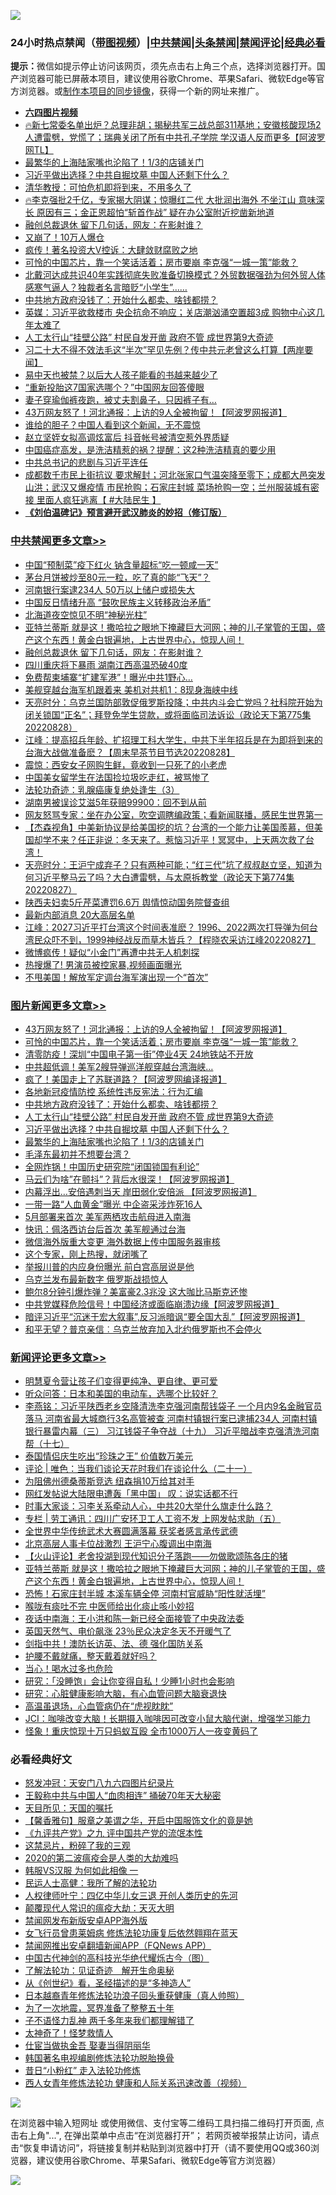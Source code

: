 ![](https://raw.githubusercontent.com/jsvpn/jsproxy/dev/64photo/fqnews-qr.jpg)

<div id="tt">
<h3>24小时热点禁闻（<a href="https://aaa.v2dns.tk/?QAjUl=BgRp5UNKRn&T5Vk=fPVH&Q59Ab=WxGE" target="_blank">带图视频</a>）|<a href="#%E4%B8%AD%E5%85%B1%E7%A6%81%E9%97%BB%E6%9B%B4%E5%A4%9A%E6%96%87%E7%AB%A0">中共禁闻</a>|<a href="#%E5%9B%BE%E7%89%87%E6%96%B0%E9%97%BB%E6%9B%B4%E5%A4%9A%E6%96%87%E7%AB%A0">头条禁闻</a>|<a href="#%E6%96%B0%E9%97%BB%E8%AF%84%E8%AE%BA%E6%9B%B4%E5%A4%9A%E6%96%87%E7%AB%A0">禁闻评论|<a href="#%E5%BF%85%E7%9C%8B%E7%BB%8F%E5%85%B8%E5%A5%BD%E6%96%87">经典必看</a></h3>
<div><b>提示：</b>微信如提示停止访问该网页，须先点击右上角三个点，选择浏览器打开。国产浏览器可能已屏蔽本项目，建议使用谷歌Chrome、苹果Safari、微软Edge等官方浏览器。或<a href="%E5%88%B6%E4%BD%9Cgit%E7%A6%81%E9%97%BB%E9%95%9C%E5%83%8F.md">制作本项目的同步镜像</a>，获得一个新的网址来推广。</div>
<ul>
<li><b><a href="http://d2.v2rss.gq/64.mp4" target="_blank">六四图片视频</a></b></li>
<li><a href="/bannedvideo/20220829/1777605.md">🔥新七常委名单出炉？总理非胡；揭秘共军三战总部311基地；安徽核酸现场2人遭雷劈，党慌了；瑞典关闭了所有中共孔子学院 学汉语人反而更多【阿波罗网TL】</a></li>
<li><a href="/topimagenews/20220829/1777613.md">最繁华的上海陆家嘴也沦陷了！1/3的店铺关门</a></li>
<li><a href="/topimagenews/20220829/1777614.md">习近平做出选择？中共自掘坟墓 中国人还剩下什么？</a></li>
<li><a href="/comments/20220829/1777759.md">清华教授：可怕危机即将到来，不用多久了</a></li>
<li><a href="/bannedvideo/20220829/1777598.md">🔥李克强批2千亿，专家揭大阴谋；惊曝红二代 大批润出海外 不坐江山 意味深长 原因有三；金正恩超怕“斩首作战” 疑在办公室附近挖凿新地道</a></li>
<li><a href="/cbnews/20220829/1777834.md">融创总裁退休 留下几句话，网友：在影射谁？</a></li>
<li><a href="/cnnews/20220829/1777616.md">又崩了！10万人爆仓</a></li>
<li><a href="/cnnews/20220829/1777602.md">疯传！著名投资大V控诉：大肆敛财腐败之地</a></li>
<li><a href="/topimagenews/20220829/1777852.md">可怜的中国芯片，靠一个笑话活着；房市要崩 李克强“一城一策”能救？</a></li>
<li><a href="/bannedvideo/20220829/1777828.md">北戴河达成共识40年实践彻底失败准备切换模式？外贸数据强劲为何外贸人体感寒气逼人？独裁者名言暗贬“小学生”……</a></li>
<li><a href="/topimagenews/20220829/1777691.md">中共地方政府没钱了：开始什么都卖、啥钱都捞？</a></li>
<li><a href="/cnnews/20220829/1777854.md">英媒：习近平欲救楼市 央企抗命不响应；关店潮汹涌空置超3成 购物中心这几年太难了</a></li>
<li><a href="/topimagenews/20220829/1777628.md">人工太行山“挂壁公路” 村民自发开凿 政府不管 成世界第9大奇迹</a></li>
<li><a href="/bannedvideo/20220829/1777872.md">习二十大不得不效法毛这“半次”罕见先例？传中共元老曾这么打算【两岸要闻】</a></li>
<li><a href="/cnnews/20220829/1777840.md">易中天也被禁？以后大人孩子能看的书越来越少了</a></li>
<li><a href="/cnnews/20220829/1777624.md">“重新投胎这7国家选哪个？”中国网友回答傻眼</a></li>
<li><a href="/lifebaike/20220829/1777681.md">妻子穿瑜伽裤夜跑，被丈夫割鼻子，只因裤子有…</a></li>
<li><a href="/topimagenews/20220829/1777893.md">43万网友怒了！河北通报：上访的9人全被拘留！【阿波罗网报道】</a></li>
<li><a href="/cnnews/20220829/1777663.md">谁给的胆子？中国人看到这个新闻，无不震惊</a></li>
<li><a href="/ssgc/20220829/1777816.md">赵立坚姪女拟高调炫富后 抖音帐号被清空惹外界质疑</a></li>
<li><a href="/health/20220829/1777635.md">中国癌症高发，是洗洁精惹的祸？提醒：这2种洗洁精真的要少用</a></li>
<li><a href="/comments/20220829/1777746.md">中共总书记的悲剧与习近平连任</a></li>
<li><a href="/bannedvideo/20220829/1777809.md">成都数千市民上街抗议 要求解封；河北张家口气温突降至零下；成都大邑突发山洪；武汉又爆疫情 市民抢购；石家庄封城 菜场抢购一空；兰州服装城有密接 里面人疯狂逃离【 #大陆民生 】</a></li>
<li><b><a href="/comments/20200207/1272816.md" target="_blank">《刘伯温碑记》预言避开武汉肺炎的妙招（修订版）</a></b></li>
</ul>
</div>

<div class="catlist">
<h3><a href="/cbnews/" target="_blank">中共禁闻</a><span><a href="/cbnews/" target="_blank" rel="nofollow">更多文章>></a></span></h3>
<ul>
<li><a href="/cbnews/20220830/1777982.md" target="_blank">中国“预制菜”疫下红火 钠含量超标“吃一顿咸一天”</a></li>
<li><a href="/cbnews/20220830/1777961.md" target="_blank">茅台月饼被炒至80元一粒，吃了真的能“飞天”？</a></li>
<li><a href="/cbnews/20220830/1777960.md" target="_blank">河南银行案逮234人 50万以上储户或损失大</a></li>
<li><a href="/cbnews/20220830/1777959.md" target="_blank">中国反日情绪升高 “鼓吹民族主义转移政治矛盾”</a></li>
<li><a href="/cbnews/20220829/1777725.md" target="_blank">北海道夜空惊见不明“神秘光柱”</a></li>
<li><a href="/comments/20220829/1777860.md" target="_blank">亚特兰蒂斯 就是这！撒哈拉之眼地下掩藏巨大河网；神的儿子掌管的王国，盛产这个东西！黄金白银遍地，上古世界中心，惊现人间！</a></li>
<li><a href="/cbnews/20220829/1777834.md" target="_blank">融创总裁退休 留下几句话，网友：在影射谁？</a></li>
<li><a href="/cbnews/20220829/1777726.md" target="_blank">四川重庆将下暴雨 湖南江西高温恐破40度</a></li>
<li><a href="/cbnews/20220829/1777714.md" target="_blank">免费帮柬埔寨“扩建军港”！曝光中共1野心…</a></li>
<li><a href="/cbnews/20220829/1777693.md" target="_blank">美舰穿越台海军机跟着来 美机对共机1：8现身海峡中线</a></li>
<li><a href="/cbnews/20220829/1777670.md" target="_blank">天亮时分：乌克兰国防部敦促俄罗斯投降；中共内斗会亡党吗？社科院开始为闭关锁国“正名”；拜登免学生贷款，或将面临司法诉讼（政论天下第775集 20220828）</a></li>
<li><a href="/cbnews/20220829/1777669.md" target="_blank">江峰：提高招兵年龄、扩招理工科大学生，中共下半年招兵是在为即将到来的台海大战做准备麽？【周末早茶节目节选20220828】</a></li>
<li><a href="/cbnews/20220829/1777654.md" target="_blank">震惊：西安女子网购生鲜，竟收到一只死了的小老虎</a></li>
<li><a href="/cbnews/20220828/1777559.md" target="_blank">中国美女留学生在法国捡垃圾吃走红，被骂惨了</a></li>
<li><a href="/cbnews/20220828/1774386.md" target="_blank">法轮功奇迹：乳腺癌康复绝处逢生（3）</a></li>
<li><a href="/cbnews/20220828/1777489.md" target="_blank">湖南男被误诊艾滋5年获赔99900：回不到从前</a></li>
<li><a href="/cbnews/20220828/1777455.md" target="_blank">网友怒骂专家：坐在办公室，吹空调瞎编政策；看新闻联播，感民生世界第一</a></li>
<li><a href="/comments/20220828/1777370.md" target="_blank">【杰森视角】中美新协议是给美国挖的坑？台湾的一个能力让美国羨慕，但美国却学不来？任正非说：冬天来了。惹恼习近平！冥冥中，上天两次救了台湾！</a></li>
<li><a href="/cbnews/20220828/1777369.md" target="_blank">天亮时分：王沪宁成弃子？只有两种可能；“红三代”坑了叔叔赵立坚，知道为何习近平整马云了吗？大白遭雷劈，与太原拆教堂（政论天下第774集 20220827）</a></li>
<li><a href="/cbnews/20220828/1777352.md" target="_blank">陕西夫妇卖5斤芹菜遭罚6.6万 舆情惊动国务院督查组</a></li>
<li><a href="/cbnews/20220828/1777351.md" target="_blank">最新内部消息 20大高层名单</a></li>
<li><a href="/cbnews/20220828/1777343.md" target="_blank">江峰：2027习近平打台湾这个时间表准麽？ 1996、2022两次打导弹为何台湾民众吓不到，1999神经战反而草木皆兵？【程晓农采访江峰20220827】</a></li>
<li><a href="/cbnews/20220828/1777300.md" target="_blank">微博疯传！疑似“小金门”再遭中共无人机刺探</a></li>
<li><a href="/cbnews/20220828/1777271.md" target="_blank">热搜爆了! 男演员被控家暴,视频画面曝光</a></li>
<li><a href="/cbnews/20220827/1777217.md" target="_blank">不甩美国！解放军定调台海军演出现一个“首次”</a></li>

</ul>
</div>
<div class="catlist">
<h3><a href="/topimagenews/" target="_blank">图片新闻</a><span><a href="/topimagenews/" target="_blank" rel="nofollow">更多文章>></a></span></h3>
<ul>
<li><a href="/topimagenews/20220829/1777893.md" target="_blank">43万网友怒了！河北通报：上访的9人全被拘留！【阿波罗网报道】</a></li>
<li><a href="/topimagenews/20220829/1777852.md" target="_blank">可怜的中国芯片，靠一个笑话活着；房市要崩 李克强“一城一策”能救？</a></li>
<li><a href="/topimagenews/20220829/1777827.md" target="_blank">清零防疫！深圳“中国电子第一街”停业4天 24地铁站不开放</a></li>
<li><a href="/topimagenews/20220829/1777801.md" target="_blank">中共超低调！美军2艘导弹巡洋舰穿越台湾海峡…</a></li>
<li><a href="/topimagenews/20220829/1777754.md" target="_blank">疯了！美国走上了苏联道路？【阿波罗网编译报道】</a></li>
<li><a href="/topimagenews/20220829/1777692.md" target="_blank">各地新冠疫情防控 系统性违反宪法：行为汇编</a></li>
<li><a href="/topimagenews/20220829/1777691.md" target="_blank">中共地方政府没钱了：开始什么都卖、啥钱都捞？</a></li>
<li><a href="/topimagenews/20220829/1777628.md" target="_blank">人工太行山“挂壁公路” 村民自发开凿 政府不管 成世界第9大奇迹</a></li>
<li><a href="/topimagenews/20220829/1777614.md" target="_blank">习近平做出选择？中共自掘坟墓 中国人还剩下什么？</a></li>
<li><a href="/topimagenews/20220829/1777613.md" target="_blank">最繁华的上海陆家嘴也沦陷了！1/3的店铺关门</a></li>
<li><a href="/topimagenews/20220829/1777599.md" target="_blank">毛泽东最初并不想要台湾？</a></li>
<li><a href="/topimagenews/20220829/1777590.md" target="_blank">全网炸锅！中国历史研究院“闭国锁国有利论”</a></li>
<li><a href="/topimagenews/20220828/1777447.md" target="_blank">马云们为啥&#8221;在颤抖”？背后水很深！【阿波罗网报道】</a></li>
<li><a href="/topimagenews/20220828/1777446.md" target="_blank">内幕浮出…安倍遇刺当天 岸田弱化安倍派 【阿波罗网报道】</a></li>
<li><a href="/topimagenews/20220828/1777438.md" target="_blank">一带一路“人血黄金”曝光 中企盗采涉炸死16人</a></li>
<li><a href="/topimagenews/20220828/1777437.md" target="_blank">5月部署来首次 美军两栖攻击航母进入南海</a></li>
<li><a href="/topimagenews/20220828/1777407.md" target="_blank">快讯：佩洛西访台后首次 美军舰通过台海</a></li>
<li><a href="/topimagenews/20220828/1777299.md" target="_blank">微信海外版重大变更 海外数据上传中国服务器审核</a></li>
<li><a href="/topimagenews/20220828/1777289.md" target="_blank">这个专家，刚上热搜，就闭嘴了</a></li>
<li><a href="/topimagenews/20220828/1777284.md" target="_blank">举报川普的内应身份曝光 前白宫高层说是他</a></li>
<li><a href="/topimagenews/20220828/1777255.md" target="_blank">乌克兰发布最新数字 俄罗斯战损惊人</a></li>
<li><a href="/topimagenews/20220827/1777119.md" target="_blank">鲍尔8分钟引爆炸弹？美富豪2.3兆没 这大咖比马斯克还惨</a></li>
<li><a href="/topimagenews/20220827/1777080.md" target="_blank">中共党媒释危险信号！中国经济或面临崩溃边缘【阿波罗网报道】</a></li>
<li><a href="/topimagenews/20220827/1777078.md" target="_blank">暗评习近平“沉迷于宏大叙事&#8221;,反习派暗讽“要全国大乱”【阿波罗网报道】</a></li>
<li><a href="/topimagenews/20220827/1777077.md" target="_blank">和平无望？普京亲信︰乌克兰放弃加入北约俄罗斯也不会停火</a></li>

</ul>
</div>
<div class="catlist">
<h3><a href="/comments/" target="_blank">新闻评论</a><span><a href="/comments/" target="_blank" rel="nofollow">更多文章>></a></span></h3>
<ul>
<li><a href="/comments/20220830/1778002.md" target="_blank">明慧夏令营让孩子们变得更纯净、更自律、更可爱</a></li>
<li><a href="/comments/20220830/1777978.md" target="_blank">听众问答：日本和美国的电动车，选哪个比较好？</a></li>
<li><a href="/comments/20220830/1777949.md" target="_blank">李燕铭：习近平陕西老乡空降清洗李克强河南帮钱袋子 一个月内9名金融官员落马 河南省最大城商行3名高管被查 河南村镇银行案已逮捕234人 河南村镇银行暴雷内幕（三） 习江钱袋子争夺战（十九） 习近平暗战李克强清洗河南帮（十七）</a></li>
<li><a href="/comments/20220830/1777942.md" target="_blank">泰国情侣庆生吃出“珍珠之王” 价值数万美元</a></li>
<li><a href="/comments/20220830/1777941.md" target="_blank">评论 | 唯色：当我们谈论天花时我们在谈论什么（二十一）</a></li>
<li><a href="/comments/20220829/1777931.md" target="_blank">为阻佛州德桑蒂斯竞选 纽森捐10万给其对手</a></li>
<li><a href="/comments/20220829/1777922.md" target="_blank">网红发帖说大陆限电遭轰「黑中国」 叹：说实话都不行</a></li>
<li><a href="/comments/20220829/1777921.md" target="_blank">时事大家谈：习李关系牵动人心，中共20大举什么旗走什么路？</a></li>
<li><a href="/comments/20220829/1777897.md" target="_blank">专栏 | 劳工通讯：四川广安环卫工人工资不发 上网发帖求助（五）</a></li>
<li><a href="/comments/20220829/1777885.md" target="_blank">全世界中华传统武术大赛圆满落幕 获奖者感言承传武德</a></li>
<li><a href="/comments/20220829/1777871.md" target="_blank">北京高层人事卡位战激烈 王沪宁心腹调出中南海</a></li>
<li><a href="/comments/20220829/1777868.md" target="_blank">【火山评论】老舍投湖到现代知识分子落跑——勿做歌颂陈各庄的猪</a></li>
<li><a href="/comments/20220829/1777860.md" target="_blank">亚特兰蒂斯 就是这！撒哈拉之眼地下掩藏巨大河网；神的儿子掌管的王国，盛产这个东西！黄金白银遍地，上古世界中心，惊现人间！</a></li>
<li><a href="/comments/20220829/1777844.md" target="_blank">恐怖！石家庄封半城 本溪车辆全停 河南村官威胁“阳性就活埋”</a></li>
<li><a href="/comments/20220829/1777843.md" target="_blank">喉咙有痰吐不完 中医师给出化痰止咳小妙招</a></li>
<li><a href="/comments/20220829/1777803.md" target="_blank">夜话中南海：王小洪和陈一新已经全面接管了中央政法委</a></li>
<li><a href="/comments/20220829/1777802.md" target="_blank">英国天然气、电价飙涨 23％民众决定冬天不开暖气了</a></li>
<li><a href="/comments/20220829/1777800.md" target="_blank">剑指中共！澳防长访英、法、德 强化国防关系</a></li>
<li><a href="/comments/20220829/1777796.md" target="_blank">护腰不戴就痛，整天戴着就好吗？</a></li>
<li><a href="/comments/20220829/1777795.md" target="_blank">当心！喝水过多也危险</a></li>
<li><a href="/comments/20220829/1777794.md" target="_blank">研究：「没睡饱」会让你变得自私！少睡1小时也会影响</a></li>
<li><a href="/comments/20220829/1777793.md" target="_blank">研究：心脏健康影响大脑，有心血管问题大脑衰退快</a></li>
<li><a href="/comments/20220829/1777792.md" target="_blank">高温虽退场，心血管病仍在“虎视眈眈”</a></li>
<li><a href="/comments/20220829/1777791.md" target="_blank">JCI：咖啡改变大脑！长期摄入咖啡因可改变小鼠大脑代谢，增强学习能力</a></li>
<li><a href="/comments/20220829/1777772.md" target="_blank">怪象！重庆惊现十万只蚂蚁互殴 全市1000万人一夜变黄码了</a></li>

</ul>
</div>

<div class="catlist">
<h3>必看经典好文</h3>
<ul>
<li><a href="/comments/20200604/783200.md" target="_blank">怒发冲冠：天安门八九六四图片纪录片</a></li>
<li><a href="/cbnews/20200730/1371580.md" target="_blank">王毅称中共与中国人“血肉相连” 捅破70年天大秘密</a></li>
<li><a href="/tculture/20180919/1000196.md" target="_blank">天目所见：天国的嘱托</a></li>
<li><a href="/bannedvideo/20201203/1441331.md" target="_blank">【馨香雅句】服章之美谓之华，开启中国服饰文化的竟是她</a></li>
<li><a href="/bookonline/20131116/201045.md" target="_blank">《九评共产党》之九 评中国共产党的流氓本性</a></li>
<li><a href="/yule/20210123/1473216.md" target="_blank">这禁忌片，粉碎了我的三观</a></li>
<li><a href="/comments/20200712/1359432.md" target="_blank">2020的第二波瘟疫会是人类的大劫难吗</a></li>
<li><a href="/bannedvideo/20220228/1697982.md" target="_blank">韩服VS汉服 为何如此相像 一</a></li>
<li><a href="/ccpdope/20200729/1369047.md" target="_blank">民运人士高健：我所了解的法轮功</a></li>
<li><a href="/bannedvideo/20220806/1768296.md" target="_blank">人权律师叶宁：四亿中华儿女三退 开创人类历史的先河</a></li>
<li><a href="/comments/20200619/783185.md" target="_blank">颠覆现代人常识的瘟疫大劫：天灭大明</a></li>
<li><a href="/comments/20200627/783266.md" target="_blank">禁闻网发布新版安卓APP海外版</a></li>
<li><a href="/cnnews/20210512/1544604.md" target="_blank">女飞行员曾患莱姆病 修炼法轮功康复后依然翱翔在蓝天</a></li>
<li><a href="/comments/20200503/1322531.md" target="_blank">禁闻网推出安卓翻墙新闻APP（FQNews APP）</a></li>
<li><a href="/comments/20220403/1714124.md" target="_blank">中国古代神剑的高科技光华绝代耀烁古今（图）</a></li>
<li><a href="/comments/20200307/1289968.md" target="_blank">了解法轮功：见证奇迹　解开生命奥秘</a></li>
<li><a href="/comments/20210223/1492392.md" target="_blank">从《创世纪》看，圣经描述的是“多神造人”</a></li>
<li><a href="/comments/20211023/1642745.md" target="_blank">日本越裔青年修炼法轮功浪子回头重获健康（真人帅照）</a></li>
<li><a href="/cbnews/20200309/948043.md" target="_blank">为了一次地震，冥界准备了整整五十年</a></li>
<li><a href="/comments/20190427/1119935.md" target="_blank">子不语怪力乱神 两千多年来我们都理解错了</a></li>
<li><a href="/ccpdope/20200907/1392129.md" target="_blank">太神奇了！怪梦救情人</a></li>
<li><a href="/lifebaike/20161111/612348.md" target="_blank">仕宦当做执金吾 娶妻当得阴丽华</a></li>
<li><a href="/comments/20210805/1600200.md" target="_blank">韩国著名电视编剧修炼法轮功脱胎换骨</a></li>
<li><a href="/cbnews/20211123/1656425.md" target="_blank">昔日“小粉红” 走入法轮功修炼</a></li>
<li><a href="/comments/20220520/1735217.md" target="_blank">西人女青年修炼法轮功 健康和人际关系迅速改善（视频）</a></li>

</ul>
</div>

![](https://raw.githubusercontent.com/jsvpn/jsproxy/dev/64photo/fqnews-qr.jpg)

在浏览器中输入短网址 或使用微信、支付宝等二维码工具扫描二维码打开页面, 点击右上角"...", 在弹出菜单中点击“在浏览器打开”； 若网页被举报禁止访问，请点击“恢复申请访问”，将链接复制并粘贴到浏览器中打开（请不要使用QQ或360浏览器，建议使用谷歌Chrome、苹果Safari、微软Edge等官方浏览器）

![](https://raw.githubusercontent.com/jsvpn/jsproxy/dev/64photo/wx.jpg)